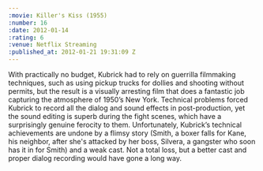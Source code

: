 ```yaml
--- 
:movie: Killer's Kiss (1955)
:number: 16
:date: 2012-01-14
:rating: 6
:venue: Netflix Streaming
:published_at: 2012-01-21 19:31:09 Z
---
```

With practically no budget, Kubrick had to rely on guerrilla filmmaking techniques, such as using pickup trucks for dollies and shooting without permits, but the result is a visually arresting film that does a fantastic job capturing the atmosphere of 1950’s New York.  Technical problems forced Kubrick to record all the dialog and sound effects in post-production, yet the sound editing is superb during the fight scenes, which have a surprisingly genuine ferocity to them.  Unfortunately, Kubrick’s technical achievements are undone by a flimsy story (Smith, a boxer falls for Kane, his neighbor, after she's attacked by her boss, Silvera, a gangster who soon has it in for Smith) and a weak cast. Not a total loss, but a better cast and proper dialog recording would have gone a long way.
